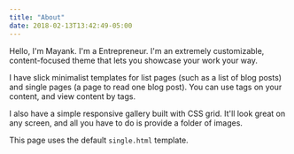 ```yaml
---
title: "About"
date: 2018-02-13T13:42:49-05:00
---
```


Hello, I'm Mayank. I'm a Entrepreneur. I'm an extremely customizable, content-focused theme that lets you showcase your work your way.

I have slick minimalist templates for list pages (such as a list of blog posts) and single pages (a page to read one blog post). You can use tags on your content, and view content by tags.

I also have a simple responsive gallery built with CSS grid. It'll look great on any screen, and all you have to do is provide a folder of images.

This page uses the default `single.html` template.
